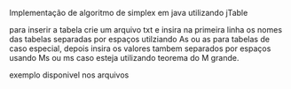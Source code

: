 Implementação de algoritmo de simplex em java utilizando jTable

para inserir a tabela crie um arquivo txt e insira na primeira linha os nomes das tabelas separadas por espaços
utilziando As ou as para tabelas de caso especial, depois insira os valores tambem separados por espaços usando Ms ou ms
caso esteja utilizando teorema do M grande.

exemplo disponivel nos arquivos

